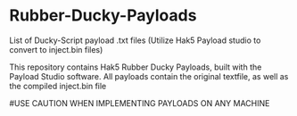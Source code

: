 # Rubber-Ducky-Payloads
List of Ducky-Script payload .txt files (Utilize Hak5 Payload studio to convert to inject.bin files)

This repository contains Hak5 Rubber Ducky Payloads, built with the Payload Studio software. 
All payloads contain the original textfile, as well as the compiled inject.bin file

#USE CAUTION WHEN IMPLEMENTING PAYLOADS ON ANY MACHINE
